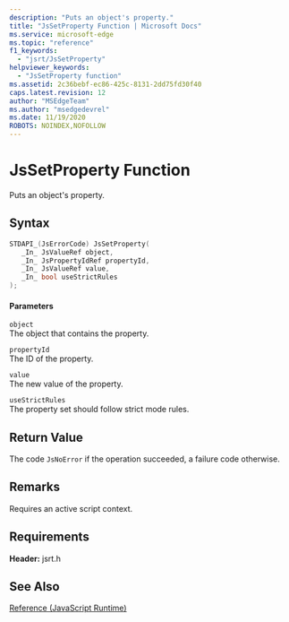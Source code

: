 ```yaml
---
description: "Puts an object's property."
title: "JsSetProperty Function | Microsoft Docs"
ms.service: microsoft-edge
ms.topic: "reference"
f1_keywords: 
  - "jsrt/JsSetProperty"
helpviewer_keywords: 
  - "JsSetProperty function"
ms.assetid: 2c36bebf-ec86-425c-8131-2dd75fd30f40
caps.latest.revision: 12
author: "MSEdgeTeam"
ms.author: "msedgedevrel"
ms.date: 11/19/2020
ROBOTS: NOINDEX,NOFOLLOW
---
```

# JsSetProperty Function

Puts an object's property.  
  
## Syntax  
  
```cpp  
STDAPI_(JsErrorCode) JsSetProperty(  
   _In_ JsValueRef object,  
   _In_ JsPropertyIdRef propertyId,  
   _In_ JsValueRef value,  
   _In_ bool useStrictRules  
);  
```  
  
#### Parameters  
 `object`  
 The object that contains the property.  
  
 `propertyId`  
 The ID of the property.  
  
 `value`  
 The new value of the property.  
  
 `useStrictRules`  
 The property set should follow strict mode rules.  
  
## Return Value  
 The code `JsNoError` if the operation succeeded, a failure code otherwise.  
  
## Remarks  
 Requires an active script context.  
  
## Requirements  
 **Header:** jsrt.h  
  
## See Also  
 [Reference (JavaScript Runtime)](../chakra-hosting/reference-javascript-runtime.md)
